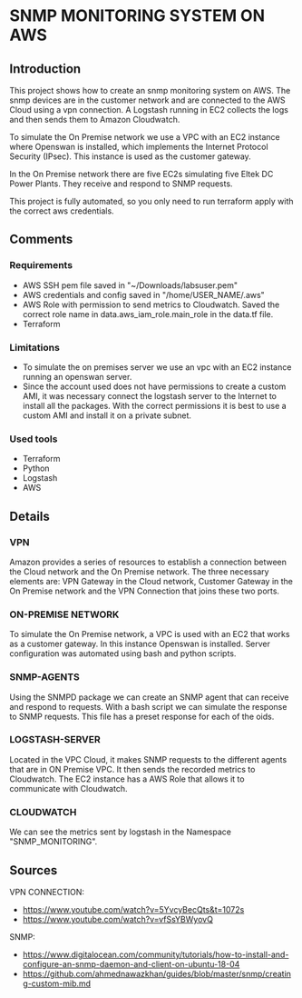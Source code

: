 # SNMP MONITORING SYSTEM ON AWS

## Introduction

This project shows how to create an snmp monitoring system on AWS. The snmp devices are in the customer network and are connected to the AWS Cloud using a vpn connection. A Logstash running in EC2 collects the logs and then sends them to Amazon Cloudwatch.

To simulate the On Premise network we use a VPC with an EC2 instance where Openswan is installed, which implements the Internet Protocol Security (IPsec). This instance is used as the customer gateway.

In the On Premise network there are five EC2s simulating five Eltek DC Power Plants. They receive and respond to SNMP requests.

This project is fully automated, so you only need to run terraform apply with the correct aws credentials.

## Comments

### Requirements
- AWS SSH pem file saved in "~/Downloads/labsuser.pem"
- AWS credentials and config saved in "/home/USER_NAME/.aws"
- AWS Role with permission to send metrics to Cloudwatch. Saved the correct role name in data.aws_iam_role.main_role in the data.tf file.
- Terraform

### Limitations
- To simulate the on premises server we use an vpc with an EC2 instance running an openswan server.
- Since the account used does not have permissions to create a custom AMI, it was necessary connect the logstash server to the Internet to install all the packages. With the correct permissions it is best to use a custom AMI and install it on a private subnet.

### Used tools
- Terraform
- Python
- Logstash
- AWS


## Details

### VPN
Amazon provides a series of resources to establish a connection between the Cloud network and the On Premise network. The three necessary elements are: VPN Gateway in the Cloud network, Customer Gateway in the On Premise network and the VPN Connection that joins these two ports.

### ON-PREMISE NETWORK
To simulate the On Premise network, a VPC is used with an EC2 that works as a customer gateway. In this instance Openswan is installed. Server configuration was automated using bash and python scripts.

### SNMP-AGENTS
Using the SNMPD package we can create an SNMP agent that can receive and respond to requests. With a bash script we can simulate the response to SNMP requests. This file has a preset response for each of the oids.

### LOGSTASH-SERVER
Located in the VPC Cloud, it makes SNMP requests to the different agents that are in ON Premise VPC. It then sends the recorded metrics to Cloudwatch. The EC2 instance has a AWS Role that allows it to communicate with Cloudwatch.

### CLOUDWATCH
We can see the metrics sent by logstash in the Namespace "SNMP_MONITORING".

## Sources

VPN CONNECTION:
 - https://www.youtube.com/watch?v=5YvcyBecQts&t=1072s
 - https://www.youtube.com/watch?v=vfSsYBWyovQ

SNMP:
 - https://www.digitalocean.com/community/tutorials/how-to-install-and-configure-an-snmp-daemon-and-client-on-ubuntu-18-04
 - https://github.com/ahmednawazkhan/guides/blob/master/snmp/creating-custom-mib.md